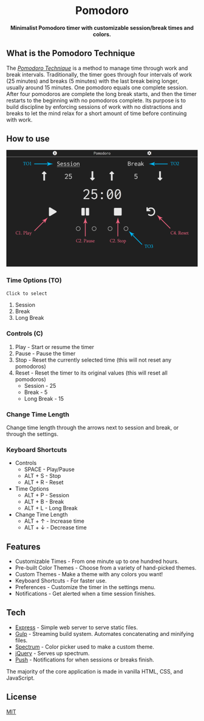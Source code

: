 <h1 align="center">Pomodoro</h1>

<h4 align="center">Minimalist Pomodoro timer with customizable session/break times and colors.</h4>

## What is the Pomodoro Technique

The [*Pomodoro Technique*](https://en.wikipedia.org/wiki/Pomodoro_Technique) is a method to manage time through work and break intervals. Traditionally, the timer goes through four intervals of work (25 minutes) and breaks (5 minutes) with the last break being longer, usually around 15 minutes. One pomodoro equals one complete session. After four pomodoros are complete the long break starts, and then the timer restarts to the beginning with no pomodoros complete. Its purpose is to build discipline by enforcing sessions of work with no distractions and breaks to let the mind relax for a short amount of time before continuing with work.

## How to use

![Pomodoro Guide](docs/pomodoro-guide.png)

### Time Options (TO)

    Click to select
  
1. Session
2. Break
3. Long Break

### Controls (C)

1. Play - Start or resume the timer
2. Pause - Pause the timer
3. Stop - Reset the currently selected time (this will not reset any pomodoros)
4. Reset - Reset the timer to its original values (this will reset all pomodoros)
    * Session - 25
    * Break - 5
    * Long Break - 15

### Change Time Length

Change time length through the arrows next to session and break, or through the settings.

### Keyboard Shortcuts

* Controls
  * SPACE - Play/Pause
  * ALT + S - Stop
  * ALT + R - Reset
* Time Options
  * ALT + P - Session
  * ALT + B - Break
  * ALT + L - Long Break
* Change Time Length
  * ALT + ↑ - Increase time
  * ALT + ↓ - Decrease time

## Features

* Customizable Times - From one minute up to one hundred hours.
* Pre-built Color Themes - Choose from a variety of hand-picked themes.
* Custom Themes - Make a theme with any colors you want!
* Keyboard Shortcuts - For faster use.
* Preferences - Customize the timer in the settings menu.
* Notifications - Get alerted when a time session finishes.

## Tech

* [Express](https://expressjs.com/) - Simple web server to serve static files.
* [Gulp](https://gulpjs.com/) - Streaming build system. Automates concatenating and minifying files.
* [Spectrum](https://bgrins.github.io/spectrum/) - Color picker used to make a custom theme.
* [jQuery](https://jquery.com/) - Serves up spectrum.
* [Push](https://pushjs.org/) - Notifications for when sessions or breaks finish.

The majority of the core application is made in vanilla HTML, CSS, and JavaScript.

## License

[MIT](LICENSE)
